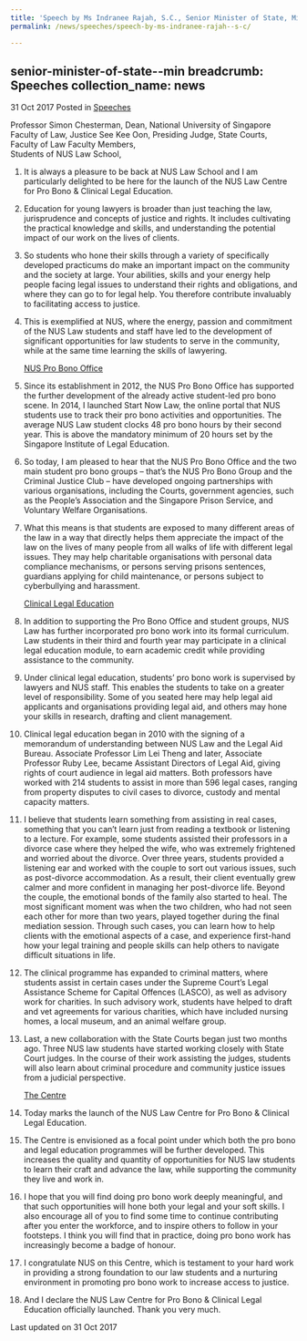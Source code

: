 ```yaml
---
title: 'Speech by Ms Indranee Rajah, S.C., Senior Minister of State, Ministry of Law & Ministry of Finance, at the Launch of the NUS Law Centre for Pro Bono & Clinical Legal Education'
permalink: /news/speeches/speech-by-ms-indranee-rajah--s-c/

---
```

senior-minister-of-state--min
breadcrumb: Speeches
collection_name: news
---

31 Oct 2017 Posted in [Speeches](/news/speeches)


Professor Simon Chesterman, Dean, National University of Singapore Faculty of Law,
Justice See Kee Oon, Presiding Judge, State Courts,  
Faculty of Law Faculty Members,  
Students of NUS Law School,  

 1. It is always a pleasure to be back at NUS Law School and I am particularly delighted to be here for the launch of the NUS Law Centre for Pro Bono & Clinical Legal Education.
 
 2. Education for young lawyers is broader than just teaching the law, jurisprudence and concepts of justice and rights. It includes cultivating the practical knowledge and skills, and understanding the potential impact of our work on the lives of clients.
 
 3. So students who hone their skills through a variety of specifically developed practicums do make an important impact on the community and the society at large. Your abilities, skills and your energy help people facing legal issues to understand their rights and obligations, and where they can go to for legal help. You therefore contribute invaluably to facilitating access to justice.
 
 4. This is exemplified at NUS, where the energy, passion and commitment of the NUS Law students and staff have led to the development of significant opportunities for law students to serve in the community, while at the same time learning the skills of lawyering.
    
    <u>NUS Pro Bono Office</u>


 5. Since its establishment in 2012, the NUS Pro Bono Office has supported the further development of the already active student-led pro bono scene.  In 2014, I launched Start Now Law, the online portal that NUS students use to track their pro bono activities and opportunities. The average NUS Law student clocks 48 pro bono hours by their second year. This is above the mandatory minimum of 20 hours set by the Singapore Institute of Legal Education.



 6. So today, I am pleased to hear that the NUS Pro Bono Office and the two main student pro bono groups – that’s the NUS Pro Bono Group and the Criminal Justice Club – have developed ongoing partnerships with various organisations, including the Courts, government agencies, such as the People’s Association and the Singapore Prison Service, and Voluntary Welfare Organisations.


 7. What this means is that students are exposed to many different areas of the law in a way that directly helps them appreciate the impact of the law on the lives of many people from all walks of life with different legal issues. They may help charitable organisations with personal data compliance mechanisms, or persons serving prisons sentences, guardians applying for child maintenance, or persons subject to cyberbullying and harassment. 
    
    <u>Clinical Legal Education</u>


 8. In addition to supporting the Pro Bono Office and student groups, NUS Law has further incorporated pro bono work into its formal curriculum. Law students in their third and fourth year may participate in a clinical legal education module, to earn academic credit while providing assistance to the community.


9. Under clinical legal education, students’ pro bono work is supervised by lawyers and NUS staff. This enables the students to take on a greater level of responsibility. Some of you seated here may help legal aid applicants and organisations providing legal aid, and others may hone your skills in research, drafting and client management.


10. Clinical legal education began in 2010 with the signing of a memorandum of understanding between NUS Law and the Legal Aid Bureau. Associate Professor Lim Lei Theng and later, Associate Professor Ruby Lee, became Assistant Directors of Legal Aid, giving rights of court audience in legal aid matters. Both professors have worked with 214 students to assist in more than 596 legal cases, ranging from property disputes to civil cases to divorce, custody and mental capacity matters.
 
 
11. I believe that students learn something from assisting in real cases, something that you can’t learn just from reading a textbook or listening to a lecture. For example, some students assisted their professors in a divorce case where they helped the wife, who was extremely frightened and worried about the divorce. Over three years, students provided a listening ear and worked with the couple to sort out various issues, such as post-divorce accommodation. As a result, their client eventually grew calmer and more confident in managing her post-divorce life. Beyond the couple, the emotional bonds of the family also started to heal. The most significant moment was when the two children, who had not seen each other for more than two years, played together during the final mediation session. Through such cases, you can learn how to help clients with the emotional aspects of a case, and experience first-hand how your legal training and people skills can help others to navigate difficult situations in life.


12. The clinical programme has expanded to criminal matters, where students assist in certain cases under the Supreme Court’s Legal Assistance Scheme for Capital Offences (LASCO), as well as advisory work for charities. In such advisory work, students have helped to draft and vet agreements for various charities, which have included nursing homes, a local museum, and an animal welfare group. 
 

13. Last, a new collaboration with the State Courts began just two months ago. Three NUS law students have started working closely with State Court judges. In the course of their work assisting the judges, students will also learn about criminal procedure and community justice issues from a judicial perspective.

    <u>The Centre</u>


14. Today marks the launch of the NUS Law Centre for Pro Bono & Clinical Legal Education.


15. The Centre is envisioned as a focal point under which both the pro bono and legal education programmes will be further developed. This increases the quality and quantity of opportunities for NUS law students to learn their craft and advance the law, while supporting the community they live and work in.


16. I hope that you will find doing pro bono work deeply meaningful, and that such opportunities will hone both your legal and your soft skills. I also encourage all of you to find some time to continue contributing after you enter the workforce, and to inspire others to follow in your footsteps. I think you will find that in practice, doing pro bono work has increasingly become a badge of honour.


17. I congratulate NUS on this Centre, which is testament to your hard work in providing a strong foundation to our law students and a nurturing environment in promoting pro bono work to increase access to justice.

18. And I declare the NUS Law Centre for Pro Bono & Clinical Legal Education officially launched. Thank you very much. 


<p class="right-side-updated">Last updated on 31 Oct 2017</p> 
